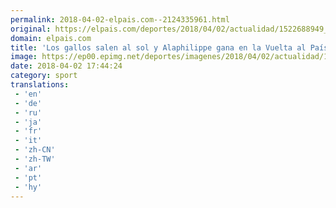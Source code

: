 ```yaml
---
permalink: 2018-04-02-elpais.com--2124335961.html
original: https://elpais.com/deportes/2018/04/02/actualidad/1522688949_337615.html#?ref=rss&format=simple&link=link
domain: elpais.com
title: 'Los gallos salen al sol y Alaphilippe gana en la Vuelta al País Vasco'
image: https://ep00.epimg.net/deportes/imagenes/2018/04/02/actualidad/1522688949_337615_1522689838_rrss_normal.jpg
date: 2018-04-02 17:44:24
category: sport
translations: 
 - 'en'
 - 'de'
 - 'ru'
 - 'ja'
 - 'fr'
 - 'it'
 - 'zh-CN'
 - 'zh-TW'
 - 'ar'
 - 'pt'
 - 'hy'
---
```


